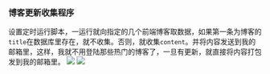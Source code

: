 ### 博客更新收集程序
设置定时运行脚本，一运行就向指定的几个前端博客取数据，如果第一条为博客的`title`在数据库里存在，就不收集。否则，就收集`content`。并将内容发送到我的邮箱里，这样，我就不用登陆那些热门的博客了，一旦有更新，就直接将内容打包发到我的邮箱里。
![](http://7xi72v.com1.z0.glb.clouddn.com/16-7-28/54865890.jpg)
![](http://7xi72v.com1.z0.glb.clouddn.com/16-7-28/3110592.jpg)




